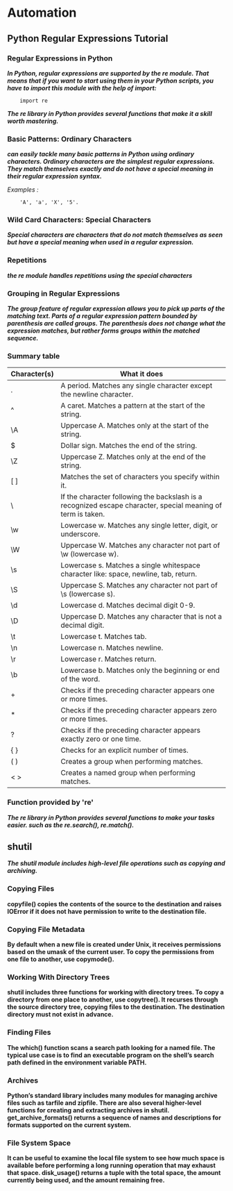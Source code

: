 # Automation 

## Python Regular Expressions Tutorial 

### Regular Expressions in Python 

***In Python, regular expressions are supported by the re module. That means that if you want to start using them in your Python scripts, you have to import this module with the help of import:*** 

        import re 

***The re library in Python provides several functions that make it a skill worth mastering.***

### Basic Patterns: Ordinary Characters

***can easily tackle many basic patterns in Python using ordinary characters. Ordinary characters are the simplest regular expressions. They match themselves exactly and do not have a special meaning in their regular expression syntax.***

*Examples :*

        'A', 'a', 'X', '5'.

### Wild Card Characters: Special Characters 

***Special characters are characters that do not match themselves as seen but have a special meaning when used in a regular expression.*** 

### Repetitions

***the re module handles repetitions using the special characters*** 

### Grouping in Regular Expressions 

***The group feature of regular expression allows you to pick up parts of the matching text. Parts of a regular expression pattern bounded by parenthesis are called groups. The parenthesis does not change what the expression matches, but rather forms groups within the matched sequence.***

### Summary table 

 	
| Character(s) | What it does |
| ----------- | ----------- |
| . |  	A period. Matches any single character except the newline character. |
| ^ |  	A caret. Matches a pattern at the start of the string. |
| \A |  Uppercase A. Matches only at the start of the string. |
| $ |  	Dollar sign. Matches the end of the string. |
| \Z |  Uppercase Z. Matches only at the end of the string. |
| [ ] | Matches the set of characters you specify within it. |
| \ |  If the character following the backslash is a recognized escape character, special meaning of term is taken. |
| \w | Lowercase w. Matches any single letter, digit, or underscore. |
| \W | Uppercase W. Matches any character not part of \w (lowercase w). |
| \s | Lowercase s. Matches a single whitespace character like: space, newline, tab, return. |
| \S | Uppercase S. Matches any character not part of \s (lowercase s). |
| \d | Lowercase d. Matches decimal digit 0-9. |
| \D | Uppercase D. Matches any character that is not a decimal digit. |
| \t | Lowercase t. Matches tab. |
| \n | Lowercase n. Matches newline. |
| \r | Lowercase r. Matches return. |
| \b | Lowercase b. Matches only the beginning or end of the word. |
| + | Checks if the preceding character appears one or more times. |
| * | Checks if the preceding character appears zero or more times. |
| ? | Checks if the preceding character appears exactly zero or one time.  |
| { } | Checks for an explicit number of times. |
| ( ) | Creates a group when performing matches. |
| < > | Creates a named group when performing matches. |

### Function provided by 're' 

***The re library in Python provides several functions to make your tasks easier. such as the re.search(), re.match().***

## shutil 

***The shutil module includes high-level file operations such as copying and archiving.*** 

### Copying Files 

**copyfile() copies the contents of the source to the destination and raises IOError if it does not have permission to write to the destination file.** 

### Copying File Metadata 

**By default when a new file is created under Unix, it receives permissions based on the umask of the current user. To copy the permissions from one file to another, use copymode().**

### Working With Directory Trees 

**shutil includes three functions for working with directory trees. To copy a directory from one place to another, use copytree(). It recurses through the source directory tree, copying files to the destination. The destination directory must not exist in advance.**

### Finding Files 

**The which() function scans a search path looking for a named file. The typical use case is to find an executable program on the shell’s search path defined in the environment variable PATH.**

### Archives 

**Python’s standard library includes many modules for managing archive files such as tarfile and zipfile. There are also several higher-level functions for creating and extracting archives in shutil. get_archive_formats() returns a sequence of names and descriptions for formats supported on the current system.**

### File System Space 

**It can be useful to examine the local file system to see how much space is available before performing a long running operation that may exhaust that space. disk_usage() returns a tuple with the total space, the amount currently being used, and the amount remaining free.**